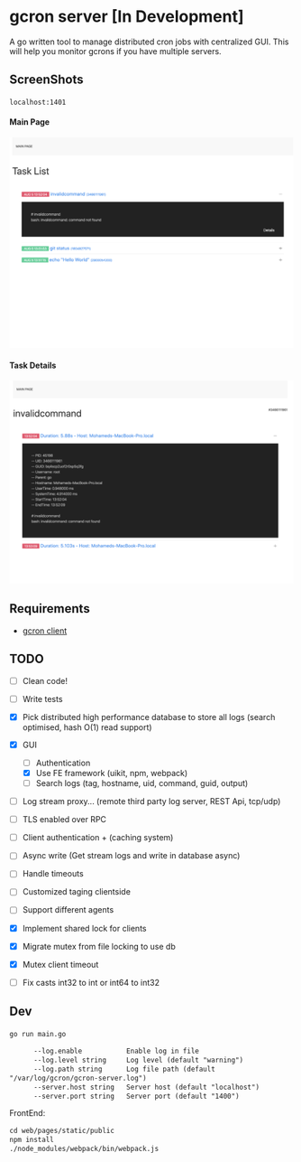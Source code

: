 # gcron server [In Development]
A go written tool to manage distributed cron jobs with centralized GUI. This will help you monitor gcrons if you have multiple servers.

## ScreenShots
`localhost:1401`  
#### Main Page
![Main Page](./.github/MainPage.png)
#### Task Details
![Task Page](./.github/CommandPage.png)

## Requirements 
 - [gcron client](https://github.com/mbrostami/gcron)


## TODO
- [ ] Clean code!
- [ ] Write tests
- [x] Pick distributed high performance database to store all logs (search optimised, hash O(1) read support)
- [x] GUI
  - [ ] Authentication
  - [x] Use FE framework (uikit, npm, webpack)
  - [ ] Search logs (tag, hostname, uid, command, guid, output)
- [ ] Log stream proxy... (remote third party log server, REST Api, tcp/udp)
- [ ] TLS enabled over RPC
- [ ] Client authentication + (caching system)
- [ ] Async write (Get stream logs and write in database async)
- [ ] Handle timeouts
- [ ] Customized taging clientside
- [ ] Support different agents
- [x] Implement shared lock for clients
- [x] Migrate mutex from file locking to use db
- [x] Mutex client timeout
- [ ] Fix casts int32 to int or int64 to int32


## Dev
`go run main.go`
```
      --log.enable           Enable log in file
      --log.level string     Log level (default "warning")
      --log.path string      Log file path (default "/var/log/gcron/gcron-server.log")
      --server.host string   Server host (default "localhost")
      --server.port string   Server port (default "1400")
```  

FrontEnd:   
```
cd web/pages/static/public
npm install
./node_modules/webpack/bin/webpack.js
```
